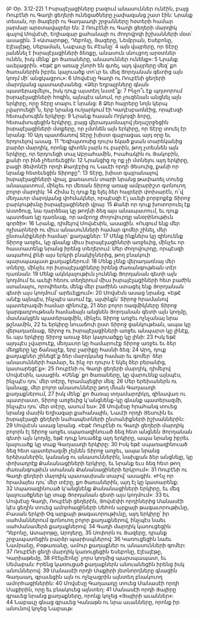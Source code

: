 (Բ Օր. 3.12-22)
1 Իսրայէլացիները բազում անասուններ ունէին, բայց Ռուբէնի ու Գադի ցեղերի ունեցածները չափազանց շատ էին: Նրանք տեսան, որ Յազերի ու Գաղաադի շրջանները հօտերի համար յարմար արօտավայրեր են: 2 Ռուբէնի ու Գադի ցեղերի մարդիկ գալով Մովսէսի, Եղիազար քահանայի ու ժողովրդի իշխանների մօտ՝ ասացին. 3 «Ատարոթը, Դեբոնը, Յազերը, Նեմբրան, Եսեբոնը, Էլէալէթը, Սեբաման, Նաբաւը եւ Բէանը՝ 4 այն վայրերը, որ Տէրը յանձնել է իսրայէլացիների ձեռքը, անասուն սնուցող արօտներ ունեն, իսկ մենք՝ քո ծառաները, անասուններ ունենք»: 5 Նրանք աւելացրին. «Եթէ քո առաջ շնորհ են գտել, այդ վայրերը մեզ՝ քո ծառաներին իբրեւ կալուածք տո՛ւր եւ մեզ Յորդանան գետից այն կողմ մի՛ անցկացրու»:
6 Մովսէսը Գադի ու Ռուբէնի ցեղերի մարդկանց պատասխանեց. «Ձեր եղբայրները գնան պատերազմելու, իսկ դուք այստեղ նստէ՞ք: 7 Ինչո՞ւ էք պղտորում իսրայէլացիների հոգին, այնպէս անում, որ չուզենան անցնել այն երկիրը, որը Տէրը տալու է նրանց: 8 Ձեր հայրերը նոյն կերպ չվարուեցի՞ն, երբ նրանց ուղարկում էի Կադէսբառնէից, որպէսզի հետախուզեն երկիրը: 9 Նրանք հասան Ողկոյզի ձորը, հետախուզեցին երկիրը, բայց վերադառնալով յեղաշրջեցին իսրայէլացիների մտքերը, որ չմտնեն այն երկիրը, որ Տէրը տուել էր նրանց: 10 Այդ պատճառով Տէրը խիստ զայրացաւ այդ օրը եւ երդուելով ասաց. 11 “Եգիպտոսից դուրս եկած քսան տարեկանից բարձր մարդիկ, որոնք գիտեն չարն ու բարին, թող չտեսնեն այն երկիրը, որ երդուեցի տալ Աբրահամին, Իսահակին ու Յակոբին, քանի որ ինձ չհետեւեցին: 12 Նրանցից ոչ ոք չի մտնելու այդ երկիրը, բացի Յեփոնէի որդի Քաղէբից ու Նաւէի որդի Յեսուից, քանի որ նրանք հետեւեցին Տիրոջը”: 13 Տէրը, խիստ զայրանալով իսրայէլացիների վրայ, քառասուն տարի նրանց թափառել տուեց անապատում, մինչեւ որ մեռան Տիրոջ առաջ ամբարիշտ գտնուող բոլոր մարդիկ: 14 Հիմա էլ դուք էք ելել ձեր հայրերի փոխարէն, ո՜վ մեղաւոր մարդկանց վոհմակներ, որպէսզի է՛լ աւելի բորբոքէք Տիրոջ բարկութիւնը իսրայէլացիների վրայ: 15 Քանի որ դուք խոտորուել էք Աստծուց, նա դարձեալ կը թողնի ձեզ այս անապատում, եւ դուք պատճառ կը դառնաք, որ ամբողջ ժողովուրդը անօրինութիւն գործի»:
16 Նրանք, դիմելով Մովսէսին, ասացին. «Ուզում ենք մեր ոչխարների ու միւս անասունների համար գոմեր շինել, մեր ընտանիքների համար՝ քաղաքներ: 17 Մենք ինքներս կը զինուենք Տիրոջ առջեւ, կը գնանք միւս իսրայէլացիների առջեւից, մինչեւ որ հաստատենք նրանց իրենց տեղերում: Մեր ժողովուրդը, որպէսզի ապահով լինի այս երկրի բնակիչներից, թող բնակուի պարսպապատ քաղաքներում: 18 Մենք չենք վերադառնայ մեր տները, մինչեւ որ իսրայէլացիները իրենց ժառանգութեան տէր դառնան: 19 Մենք ակնկալութիւն չունենք Յորդանան գետի այն կողմում եւ աւելի հեռու տեղերում միւս իսրայէլացիների հետ բաժին ստանալու, որովհետեւ մենք մեր բաժինն ստացել ենք Յորդանան գետի այս կողմում՝ արեւելքում»:
20 Մովսէսն ասաց նրանց. «Եթէ անէք այնպէս, ինչպէս ասում էք, այսինքն՝ Տիրոջ հրամանով պատերազմի համար զինուէք, 21 ձեր բոլոր ռազմիկները Տիրոջ կարգադրութեան համաձայն անցնեն Յորդանան գետի այն կողմը, մասնակցեն պատերազմին, մինչեւ Տիրոջ առջեւ ոչնչանայ նրա թշնամին, 22 եւ երկիրը նուաճուի ըստ Տիրոջ ցանկութեան, ապա կը վերադառնաք, Տիրոջ ու իսրայէլացիների առջեւ անպարտ կը լինէք, եւ այս երկիրը Տիրոջ առաջ ձեր կալուածքը կը լինի: 23 Իսկ եթէ այդպէս չվարուէք, մեղաւոր կը համարուէք Տիրոջ առջեւ եւ ձեր մեղքերը կը ճանաչէք, երբ չարիքը հասնի ձեզ: 24 Արդ, դուք քաղաքներ շինեցէ՛ք ձեր մարդկանց համար եւ գոմեր՝ ձեր անասունների համար, եւ ինչ որ դուրս է եկել ձեր բերանից, կատարեցէ՛ք»:
25 Ռուբէնի ու Գադի ցեղերի մարդիկ, դիմելով Մովսէսին, ասացին. «Մենք՝ քո ծառաները, կը վարուենք այնպէս, ինչպէս դու՝ մեր տէրը, հրամայեցիր մեզ: 26 Մեր երեխաներն ու կանայք, մեր բոլոր անասունները թող մնան Գաղաադի քաղաքներում, 27 իսկ մենք՝ քո ծառայ տղամարդիկդ, զինավառ ու պատրաստ, Տիրոջ առջեւից կ՚անցնենք-կը գնանք պատերազմի, ինչպէս դու՝ մեր տէրը, ասում ես»: 28 Մովսէսը հրահանգ տուեց նրանց մասին Եղիազար քահանային, Նաւէի որդի Յեսուին եւ իսրայէլացի ցեղերի նահապետների ընտանիքների իշխաններին: 29 Մովսէսն ասաց նրանց. «Եթէ Ռուբէնի ու Գադի ցեղերի մարդիկ բոլորն էլ Տիրոջ առջեւ սպառազինուած ձեզ հետ անցնեն Յորդանան գետի այն կողմը, եթէ դուք նուաճէք այդ երկիրը, ապա նրանց իբրեւ կալուածք կը տաք Գաղաադի երկիրը: 30 Իսկ եթէ սպառազինուած ձեզ հետ պատերազմի չելնեն Տիրոջ առջեւ, ապա նրանց երեխաներին, կանանց ու անասուններին, նախքան ձեր անցնելը, կը փոխադրէք Քանանացիների երկիրը, եւ նրանք եւս ձեզ հետ թող ժառանգութիւն ստանան Քանանացիների երկրում»: 31 Ռուբէնի ու Գադի ցեղերի մարդիկ պատասխան տալով՝ ասացին. «Ինչ որ հրամայես դու՝ մեր տէրը, քո ծառաներին, այդ էլ կը կատարենք: 32 Սպառազինուած կ՚անցնենք Քանանացիների երկիրը, եւ մեզ կալուածքներ կը տաք Յորդանան գետի այս կողմում»: 33 Եւ Մովսէսը Գադի, Ռուբէնի ցեղերին, Յովսէփի որդիներից Մանասէի կէս ցեղին տուեց ամորհացիների Սեհոն արքայի թագաւորութիւնը, Բասան երկրի Օգ արքայի թագաւորութիւնը, այդ երկիրը՝ իր սահմաններում գտնուող բոլոր քաղաքներով, ինչպէս նաեւ սահմանամերձ քաղաքներով:
34 Գադի մարդիկ կառուցեցին Դեբոնը, Ատարոթը, Արոյերը, 35 Սոփորն ու Յազերը, դրանք շրջապատեցին բարձր պարիսպներով: 36 Կառուցեցին նաեւ Նամրանը, Բօթառանը, ամուր քաղաքներ ու անասունների գոմեր: 37 Ռուբէնի ցեղի մարդիկ կառուցեցին Եսեբոնը, Էլէալէթը, Կարիաթեմը, 38 Բէելմէոնը՝ չորս կողմից պարսպապատ, եւ Սեմաբան: Իրենց կառուցած քաղաքներն անուանեցին իրենց իսկ անուններով:
39 Մանասէի որդի Մաքիրի յետնորդները գնացին Գաղաադ, գրաւեցին այն ու ոչնչացրին այնտեղ բնակուող ամորհացիներին: 40 Մովսէսը Գաղաադը տուեց Մանասէի որդի Մաքիրին, որը եւ բնակուեց այնտեղ: 41 Մանասէի որդի Յայիրը գրաւեց նրանց քաղաքները, որոնք կոչեց «Յայիրի աւաններ»: 44 Նաբաւը գնաց գրաւեց Կանաթն ու նրա աւանները, որոնք իր անունով կոչեց Նաբաւթ:
